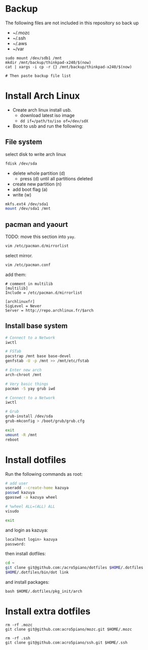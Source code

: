 # Backup

The following files are not included in this repository so back up

- ~/.mozc
- ~/.ssh
- ~/.aws
- ~/var

```
sudo mount /dev/sdb1 /mnt
mkdir /mnt/backup/thinkpad-x240/$(now)
cat | xargs -i cp -r {} /mnt/backup/thinkpad-x240/$(now)

# Then paste backup file list
```

# Install Arch Linux

- Create arch linux install usb.
  - download latest iso image
  - `dd if=/path/to/iso of=/dev/sdX`
- Boot to usb and run the following:

## File system

select disk to write arch linux

```sh
fdisk /dev/sda
```

- delete whole partition (d)
  - press (d) until all partitions deleted
- create new partition (n)
- add boot flag (a)
- write (w)

```sh
mkfs.ext4 /dev/sda1
mount /dev/sda1 /mnt
```

## pacman and yaourt

TODO: move this section into `yay`.

```sh
vim /etc/pacman.d/mirrorlist
```

select mirror.

```sh
vim /etc/pacman.conf
```

add them:

```
# comment in multilib
[multilib]
Include = /etc/pacman.d/mirrorlist

[archlinuxfr]
SigLevel = Never
Server = http://repo.archlinux.fr/$arch
```

## Install base system

```sh
# Connect to a Network
iwctl

# FSTab
pacstrap /mnt base base-devel
genfstab -U -p /mnt >> /mnt/etc/fstab

# Enter new arch
arch-chroot /mnt

# Very basic things
pacman -S yay grub iwd

# Connect to a Network
iwctl

# Grub
grub-install /dev/sda
grub-mkconfig > /boot/grub/grub.cfg

exit
umount -R /mnt
reboot
```

# Install dotfiles

Run the following commands as root:

```sh
# add user
useradd --create-home kazuya
passwd kazuya
gpasswd -a kazuya wheel

# %wheel ALL=(ALL) ALL
visudo

exit
```

and login as kazuya:

```sh
localhost login> kazuya
password:
```

then install dotfiles:

```sh
cd ~
git clone git@github.com:/acro5piano/dotfiles $HOME/.dotfiles
$HOME/.dotfiles/bin/dot link
```

and install packages:

```
bash $HOME/.dotfiles/pkg_init/arch
```

# Install extra dotfiles

```
rm -rf .mozc
git clone git@github.com:acro5piano/mozc.git $HOME/.mozc

rm -rf .ssh
git clone git@github.com:acro5piano/ssh.git $HOME/.ssh
```
